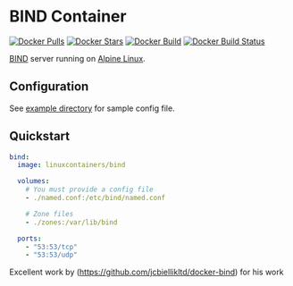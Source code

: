 # BIND Container

[![Docker Pulls](https://img.shields.io/docker/pulls/linuxcontainers/bind.svg)](https://hub.docker.com/r/linuxcontainers/bind/)
[![Docker Stars](https://img.shields.io/docker/stars/linuxcontainers/bind.svg)](https://hub.docker.com/r/linuxcontainers/bind/)
[![Docker Build](https://img.shields.io/docker/cloud/automated/linuxcontainers/bind.svg)](https://hub.docker.com/r/linuxcontainers/bind/)
[![Docker Build Status](https://img.shields.io/docker/cloud/build/linuxcontainers/bind.svg)](https://hub.docker.com/r/linuxcontainers/bind/)

[BIND](http://bind9.net/) server running on [Alpine Linux](https://hub.docker.com/_/alpine/).

## Configuration

See [example directory](https://github.com/linuxcontainers/bind/tree/master/example) for sample config file.

## Quickstart

```yml
bind:
  image: linuxcontainers/bind

  volumes:
    # You must provide a config file
    - ./named.conf:/etc/bind/named.conf

    # Zone files
    - ./zones:/var/lib/bind

  ports:
    - "53:53/tcp"
    - "53:53/udp"
```

Excellent work by (https://github.com/jcbiellikltd/docker-bind) for his work
